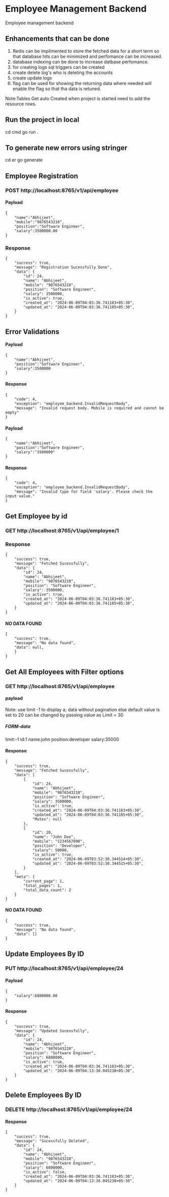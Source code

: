 # Employee Management Backend
Employee management backend

## Enhancements that can be done
1. Redis can be implimented to store the fetched data for a short term so that database hits can be minimized and perfomance can be increased.
2. database indexing can be done to increase datbase perfomance.
3. for creating logs sql triggers can be created 
4. create delete log's who is deleting the accounts 
5. create update logs 
6. flag can be used for showing the returning data where needed will enable the flag so that tha data is retuned.


Note:Tables Get auto Created when project is started
need to add the resource rows.
## Run the project in local 
cd cmd
go run .

## To generate new errors using stringer
cd er
go generate


## Employee Registration 
### POST http://localhost:8765/v1/api/employee
#### Payload
```
{
    "name":"Abhijeet",
    "mobile":"9876543210",
    "position":"Software Engineer",
    "salary":3500000.00
}
```
### Response
```
{
    "success": true,
    "message": "Registration Sucessfully Done",
    "data": {
        "id": 24,
        "name": "Abhijeet",
        "mobile": "9876543210",
        "position": "Software Engineer",
        "salary": 3500000,
        "is_active": true,
        "created_at": "2024-06-09T04:03:36.741183+05:30",
        "updated_at": "2024-06-09T04:03:36.741185+05:30",
    }
}
```
## Error Validations

#### Payload 
```
{
    "name":"Abhijeet",
    "position":"Software Engineer",
    "salary":3500000
}
```
#### Response
```
{
    "code": 4,
    "exception": "employee_backend.InvalidRequestBody",
    "message": "Invalid request body. Mobile is required and cannot be empty"
}
```
#### Payload
```
{
    "name":"Abhijeet",
    "position":"Software Engineer",
    "salary":"3500000"
}
```

#### Response
```
{
    "code": 4,
    "exception": "employee_backend.InvalidRequestBody",
    "message": "Invalid type for field 'salary'. Please check the input value."
}
```

## Get Employee by id
### GET http://localhost:8765/v1/api/employee/1

### Response
```
{
    "success": true,
    "message": "Fetched Sucessfully",
    "data": {
        "id": 24,
        "name": "Abhijeet",
        "mobile": "9876543210",
        "position": "Software Engineer",
        "salary": 3500000,
        "is_active": true,
        "created_at": "2024-06-09T04:03:36.741183+05:30",
        "updated_at": "2024-06-09T04:03:36.741185+05:30",
    }
}
```
#### NO DATA FOUND
```
{
    "success": true,
    "message": "No data found",
    "data": null,
    }
}
```

## Get All Employees with Filter options
### GET http://localhost:8765/v1/api/employee 

#### payload
Note: use limit -1 to display a; data without pagination else default value is set to 20 can be changed by passing value as Limit = 30 
##### FORM-data 
limit:-1
id:1
name:john
position:developer
salary:35000

#### Response
```
{
    "success": true,
    "message": "Fetched Sucessfully",
    "data": [
        {
            "id": 24,
            "name": "Abhijeet",
            "mobile": "9876543210",
            "position": "Software Engineer",
            "salary": 3500000,
            "is_active": true,
            "created_at": "2024-06-09T04:03:36.741183+05:30",
            "updated_at": "2024-06-09T04:03:36.741185+05:30",
            "Mutex": null
        },
        {
            "id": 20,
            "name": "John Doe",
            "mobile": "1234567890",
            "position": "Developer",
            "salary": 50000,
            "is_active": true,
            "created_at": "2024-06-09T03:52:30.344514+05:30",
            "updated_at": "2024-06-09T03:52:30.344515+05:30",
        }
    ],
    "meta": {
        "current_page": 1,
        "total_pages": 1,
        "total_data_count": 2
    }
}
```

#### NO DATA FOUND

```
{
    "success": true,
    "message": "No data found",
    "data": []
}
```

## Update  Employees By ID
### PUT http://localhost:8765/v1/api/employee/24

#### Payload 
```
{
    "salary":6800000.00
}
```
#### Response 
```
{
    "success": true,
    "message": "Updated Sucessfully",
    "data": {
        "id": 24,
        "name": "Abhijeet",
        "mobile": "9876543210",
        "position": "Software Engineer",
        "salary": 6800000,
        "is_active": true,
        "created_at": "2024-06-09T04:03:36.741183+05:30",
        "updated_at": "2024-06-09T04:13:38.045238+05:30",
    }
}

```

## Delete  Employees By ID
### DELETE http://localhost:8765/v1/api/employee/24

#### Response

```
{
    "success": true,
    "message": "Sucessfully Deleted",
    "data": {
        "id": 24,
        "name": "Abhijeet",
        "mobile": "9876543210",
        "position": "Software Engineer",
        "salary": 6800000,
        "is_active": false,
        "created_at": "2024-06-09T04:03:36.741183+05:30",
        "updated_at": "2024-06-09T04:13:38.045238+05:30",
    }
}
```




